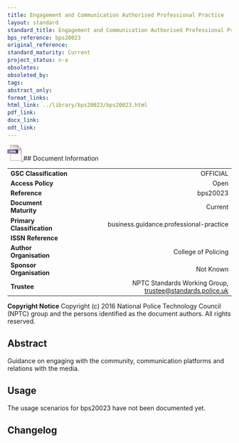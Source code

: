 ```yaml
---
title: Engagement and Communication Authorised Professional Practice
layout: standard
standard_title: Engagement and Communication Authorised Professional Practice
bps_reference: bps20023
original_reference: 
standard_maturity: Current
project_status: n-a
obsoletes: 
obsoleted_by: 
tags: 
abstract_only:
format_links:
html_link: ../library/bps20023/bps20023.html
pdf_link: 
docx_link: 
odt_link: 
---
```


<a target="_blank" href="../library/bps20023/bps20023.html">
    <img src="../images/html@0.5x.png" alt="html link" title="html link" style="max-height:35px;">
</a>
## Document Information

|||
| :------- | ------: |
| **GSC Classification**     | OFFICIAL |
| **Access Policy**          | Open |
| **Reference**              | bps20023  |
| **Document Maturity**      | Current |
| **Primary Classification** | business.guidance.professional-practice |
| **ISSN Reference**         |  |
| **Author Organisation**    |College of Policing|
| **Sponsor Organisation**   |Not Known|
| **Trustee**                | NPTC Standards Working Group, <a href="mailto:trustee@standards.police.uk?subject=bps20023 Engagement and Communication Authorised Professional Practice">trustee@standards.police.uk |

**Copyright Notice**
Copyright (c) 2016 National Police Technology Council (NPTC) group and the persons identified as the document authors. All rights reserved.

## Abstract
Guidance on engaging with the community, communication platforms and relations with the media.
        
## Usage
The usage scenarios for bps20023 have not been documented yet.

## Changelog


